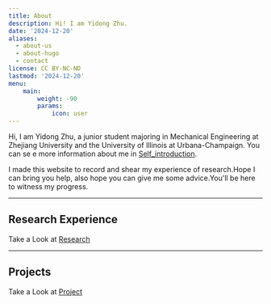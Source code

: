```yaml
---
title: About
description: Hi! I am Yidong Zhu.
date: '2024-12-20'
aliases:
  - about-us
  - about-hugo
  - contact
license: CC BY-NC-ND
lastmod: '2024-12-20'
menu:
    main: 
        weight: -90
        params:
            icon: user
---
```


Hi, I am Yidong Zhu, a junior student majoring in Mechanical Engineering at Zhejiang University and the University of Illinois at Urbana-Champaign. You can se e more information about me in [Self_introduction](#).

I made this website to record and shear my experience of research.Hope I can bring you help, also hope you can give me some advice.You'll be here to witness my progress.

---

## Research Experience
Take a Look at [Research](#)

---

## Projects
Take a Look at [Project](#)
